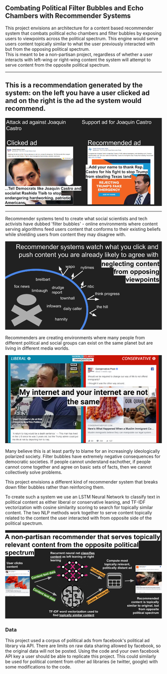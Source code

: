 Combating Political Filter Bubbles and Echo Chambers with Recommender Systems
-----------------------------------------------

This project envisions an architecture for a content based recommender system that combats political echo chambers and filter bubbles by exposing users to viewpoints across the political spectrum.
This engine would serve users content topically similar to what the user previously interacted with but from the opposing political spectrum.  
This is meant to be a non-partisan project, regardless of whether a user interacts with left-wing or right-wing content the system will attempt to serve content from the opposite political spectrum.  

-----------------------------------------------
This is a recommendation generated by the system: on the left you have a user clicked ad and on the right is the ad the system would recommend.   
-----------------------------------------------
![recommender_example_output](/images/engine_output.png)

-----------------------------------------------

Recommender systems tend to create what social scientists and tech activists have dubbed 'filter bubbles' - online environments where content serving algorithms feed users content that conforms to their existing beliefs while shielding users from content they may disagree with. 

![filter_bubble_illustration](/images/filter_bubble.png)

Recommenders are creating environments where many people from different political and social groups can exist on the same planet but are living in different media worlds.  

![liberal_conservative_fb](/images/liberal_conservative_fb.png)

Many believe this is at least partly to blame for an increasingly ideologically polarized society.  Filter bubbles have extremely negative consequences for democratic societies. If people cannot understand eachother, if people cannot come together and agree on basic sets of facts, then we cannot collectively solve problems. 

This project envisions a different kind of recommender system that breaks down filter bubbles rather than reinforcing them.  

To create such a system we use an LSTM Neural Network to classify text in political content as either liberal or conservative leaning, and TF-IDF vectorization with cosine similarity scoring to search for topically similar content.  The two NLP methods work together to serve content topically related to the content the user interacted with from opposite side of the political spectrum.  

![high_level_architecture](/images/high_level_structure.png)

### Data
This project used a corpus of political ads from facebook's political ad library via API. There are limits on raw data sharing allowed by facebook, so the original data will not be posted.  Using the code and your own facebook API key a user should be able to replicate this project.  This could similarly be used for political content from other ad libraries (ie twitter, google) with some modifications to the code.

